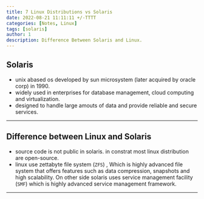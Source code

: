 ```yaml
---
title: 7 Linux Distributions vs Solaris
date: 2022-08-21 11:11:11 +/-TTTT
categories: [Notes, Linux]
tags: [solaris] 
author: 1  
description: Difference Between Solaris and Linux.
---
```



## Solaris

- unix abased os developed by sun microsystem (later acquired by oracle corp) in 1990.
- widely used in enterprises for database management, cloud computing and virtualization. 
- designed to handle large amouts of data and provide reliable and secure services.

***

## Difference between Linux and Solaris

- source code is not public in solaris. in constrat most linux distribution are open-source.
- linux use zettabyte file system (`ZFS`) , Which is highly advanced file system that offers features such as data compression, snapshots and high scalability. On other side solaris uses service management facility (`SMF`) which is highly advanced service management framework.

***

